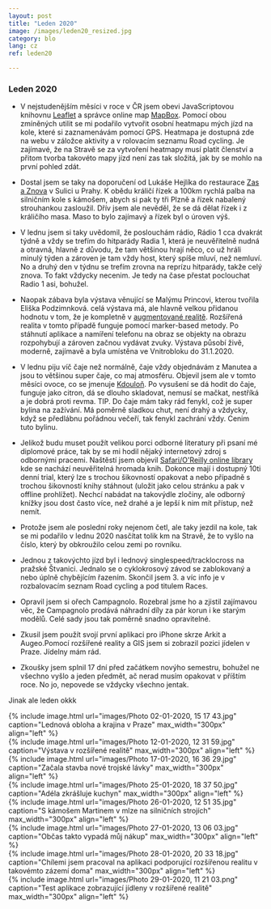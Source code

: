 ```yaml
---
layout: post
title: "Leden 2020"
image: /images/leden20_resized.jpg
category: blo
lang: cz
ref: leden20

---
```

 
 <h3>Leden 2020</h3>

- V nejstudenějším měsíci v roce v ČR jsem obevi JavaScriptovou knihovnu [Leaflet](https://leafletjs.com/index.html) a správce online map [MapBox](https://www.mapbox.com/). Pomocí obou zmíněných utilit se mi podařilo vytvořit osobní heatmapu mých jízd na kole, které si zaznamenávám pomocí GPS. Heatmapa je dostupná zde na webu v záložce aktivity a v rolovacím seznamu Road cycling. Je zajímavé, že na Stravě se za vytvoření heatmapy musí platit členství a přitom tvorba takovéto mapy jízd není zas tak složitá, jak by se mohlo na první pohled zdát. 

- Dostal jsem se taky na doporučení od Lukáše Hejlíka do restaurace [Zas a Znova](https://zasaznova.cz/) v Sulici u Prahy. K obědu králičí řízek a 100km rychlá palba na silničním kole s kámošem, abych si pak ty tři Plzně a řízek nabalený strouhankou zasloužil. Dřív jsem ale nevěděl, že se dá dělat řízek i z králičího masa. Maso to bylo zajímavý a řízek byl o úroven výš.

- V lednu jsem si taky uvědomil, že poslouchám rádio, Rádio 1 cca dvakrát týdně a vždy se trefím do hitparády Radia 1, která je neuvěřitelně nudná a otravná, hlavně z důvodu, že tam většinou hrají něco, co už hráli minulý týden a zároven je tam vždy host, který spíše mluví, než nemluví. No a druhý den v týdnu se trefím zrovna na reprízu hitparády, takže celý znova. To fakt vždycky necenim. Je tedy na čase přestat poclouchat Radio 1 asi, bohužel.

- Naopak zábava byla výstava věnující se Malýmu Princovi, kterou tvořila Eliška Podzimnková. celá výstava má, ale hlavně velkou přidanou hodnotu v tom, že je kompletně v [augmentované realitě](https://cs.wikipedia.org/wiki/Roz%C5%A1%C3%AD%C5%99en%C3%A1_realita). Rozšířená realita v tomto případě funguje pomocí marker-based metody. Po stáhnutí aplikace a namíření telefonu na obraz se objekty na obrazu rozpohybují a zároven začnou vydávat zvuky. Výstava působí živě, moderně, zajímavě a byla umístěna ve Vnitrobloku do 31.1.2020.

- V lednu piju víč čaje než normálně, čaje vždy objednávám z Manutea a jsou to většinou super čaje, co maj atmosféru. Objevil jsem ale v tomto měsíci ovoce, co se jmenuje [Kdouloň](https://cs.wikipedia.org/wiki/Kdoulo%C5%88_obecn%C3%A1). Po vysušení se dá hodit do čaje, funguje jako citron, dá se dlouho skladovat, nemusí se mačkat, nestříká a je dobrá proti revma. TIP. Do čaje mám taky rád fenykl, což je super bylina na zažívání. Má poměrně sladkou chut, není drahý a vždycky, když se předlábnu pořádnou večeří, tak fenykl zachrání vždy. Cenim tuto bylinu.

- Jelikož budu muset použít velikou porci odborné literatury při psaní mé diplomové práce, tak by se mi hodil nějaký internetový zdroj s odbornými pracemi. Naštěstí jsem objevil [Safari/O'Reilly online library](https://www.oreilly.com/) kde se nachází neuvěřitelná hromada knih. Dokonce mají i dostupný 10ti denní trial, který lze s trochou šikovností opakovat a nebo případně s trochou šikovností knihy stáhnout (uložit jako celou stránku a pak v offline prohlížet). Nechcí nabádat na takovýdle zločiny, ale odborný knížky jsou dost často více, než drahé a je lepší k nim mít přístup, než nemít. 

- Protože jsem ale poslední roky nejenom četl, ale taky jezdil na kole, tak se mi podařilo v lednu 2020 nasčítat tolik km na Stravě, že to vyšlo na číslo, který by obkroužilo celou zemi po rovníku. 

- Jednou z takovýchto jízd byl i lednový singlespeed/tracklocross na pražské Štvanici. Jednalo se o cyklokrosový závod se zablokovaný a nebo úplně chybějícím řazením. Skončil jsem 3. a víc info je v rozbalovacím seznam Road cycling a pod titulem Races.


- Opravil jsem si ořech Campagnolo. Rozebral jsme ho a zjistil zajímavou věc, že Campagnolo prodává náhradní díly za pár korun i ke starým modělů. Celé sady jsou tak poměrně snadno opravitelné.

- Zkusil jsem použít svojí první aplikaci pro iPhone skrze Arkit a Augeo.Pomocí rozšířené reality a GIS jsem si zobrazil pozici jídelen v Praze. Jídelny mám rád.

- Zkoušky jsem splnil 17 dní před začátkem novýho semestru, bohužel ne všechno vyšlo a jeden předmět, ač nerad musím opakovat v příštím roce. No jo, nepovede se vždycky všechno jentak. 


Jinak ale leden okkk

{% include image.html url="images/Photo 02-01-2020, 15 17 43.jpg" caption="Lednová obloha a krajina v Praze" max_width="300px" align="left" %}
<br>
{% include image.html url="images/Photo 12-01-2020, 12 31 59.jpg" caption="Výstava v rozšířené realitě" max_width="300px" align="left" %}
<br>
{% include image.html url="images/Photo 17-01-2020, 16 36 29.jpg" caption="Začala stavba nové trojské lávky" max_width="300px" align="left" %}
<br>
{% include image.html url="images/Photo 25-01-2020, 18 37 50.jpg" caption="Adéla zkrášluje kuchyn" max_width="300px" align="left" %}
<br>
{% include image.html url="images/Photo 26-01-2020, 12 51 35.jpg" caption="S kámošem Martinem v mlze na silničních strojích" max_width="300px" align="left" %}
<br>
{% include image.html url="images/Photo 27-01-2020, 13 06 03.jpg" caption="Občas takto vypadá můj nákup" max_width="300px" align="left" %}
<br>
{% include image.html url="images/Photo 28-01-2020, 20 33 18.jpg" caption="Chílemi jsem pracoval na aplikaci podporující rozšířenou realitu v takovémto zázemí doma" max_width="300px" align="left" %}
<br>
{% include image.html url="images/Photo 29-01-2020, 11 21 03.png" caption="Test aplikace zobrazující jídleny v rozšířené realitě" max_width="300px" align="left" %}